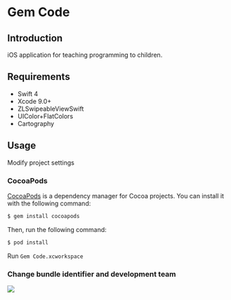 # Gem Code

## Introduction
iOS application for teaching programming to children.

## Requirements
- Swift 4
- Xcode 9.0+
- ZLSwipeableViewSwift
- UIColor+FlatColors
- Cartography

## Usage
Modify project settings

### CocoaPods

[CocoaPods](http://cocoapods.org) is a dependency manager for Cocoa projects. You can install it with the following command:

```bash
$ gem install cocoapods
```

Then, run the following command:

```bash
$ pod install
```

Run ```Gem Code.xcworkspace```

### Change bundle identifier and development team
<img src="https://firebasestorage.googleapis.com/v0/b/gem-ios-3a8e7.appspot.com/o/Project%20Settings.png?alt=media&token=6eaf3975-2424-46ac-b827-e42e53f9adbc">
